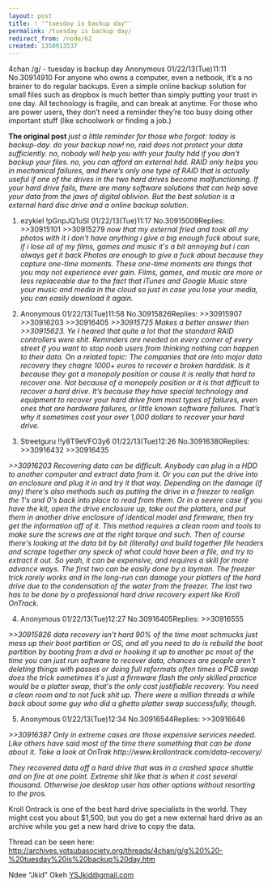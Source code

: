 ```yaml
---
layout: post
title: ! '"tuesday is backup day"'
permalink: /tuesday is backup day/
redirect_from: /node/62
created: 1358913537
---
```

4chan /g/ - tuesday is backup day Anonymous 01/22/13(Tue)11:11 No.30914910
For anyone who owns a computer, even a netbook, it’s a no brainer to do regular backups. Even a simple online backup solution for small files such as dropbox is much better than simply putting your trust in one day. All technology is fragile, and can break at anytime. For those who are power users, they don’t need a reminder they’re too busy doing other important stuff (like schoolwork or finding a job.)

<b>The original post</b>
<i>just a little reminder for those who forgot: today is backup-day. do your backup now!
no, raid does not protect your data sufficiently.
no, nobody will help you with your faulty hdd if you don't backup your files.
no, you *can* afford an external hdd.
RAID only helps you in mechanical failures, and there’s only one type of RAID that is actually useful if one of the drives in the two hard drives become malfunctioning. If your hard drive fails, there are many software solutions that can help save your data from the jaws of digital oblivion. But the best solution is a external hard disc drive and a online backup solution.</i>

1.	ezykiel !pGnpJQ1uSI  01/22/13(Tue)11:17 No.30915009Replies: >>30915101 >>30915279
<i>now that my external fried and took all my photos with it i don't have anything i give a big enough fuck about
sure, if i lose all of my films, games and music it's a bit annoying but i can always get it back
Photos are enough to give a fuck about because they capture one-time moments. These one-time moments are things that you may not experience ever gain. Films, games, and music are more or less replaceable due to the fact that iTunes and Google Music store your music and media in the cloud so just in case you lose your media, you can easily download it again.</i>

2.	Anonymous  01/22/13(Tue)11:58 No.30915826Replies: >>30915907 >>30916203 >>30916405
<i> >>30915725
Makes a better answer then >>30915623.
Ye I heared that quite a lot that the standard RAID controllers were shit.
Reminders are needed on every corner of every street if you want to stop noob users from thinking nothing can happen to their data.
On a related topic: The companies that are into major data recovery they chagre 1000+ euros to recover a broken harddisk. Is it because they got a monopoly position or cause it is really that hard to recover one.
Not because of a monopoly position or it is that difficult to recover a hard drive. It’s because they have special technology and equipment to recover your hard drive from most types of failures, even ones that are hardware failures, or little known software failures. That’s why it sometimes cost your over 1,000 dollars to recover your hard drive. </i>

3.	Streetguru !!y8T9eVFO3y6  01/22/13(Tue)12:26 No.30916380Replies: >>30916432 >>30916435
<i>
>>30916203
Recovering data can be difficult.
Anybody can plug in a HDD to another computer and extract data from it.
Or you can put the drive into an enclosure and plug it in and try it that way.
Depending on the damage (if any) there's also methods such as putting the drive in a freezer to realign the 1's and 0's back into place to read from them.
Or in a severe case if you have the kit, open the drive enclosure up, take out the platters, and put them in another drive enclosure of identical model and firmware, then try get the information off of it. This method requires a clean room and tools to make sure the screws are at the right torque and such.
Then of course there's looking at the data bit by bit (literally) and build together file headers and scrape together any speck of what could have been a file, and try to extract it out.
So yeah, it can be expensive, and requires a skill for more advance ways.
The first two can be easily done by a layman. The freezer trick rarely works and in the long-run can damage your platters of the hard drive due to the condensation of the water from the freezer. The last two has to be done by a professional hard drive recovery expert like Kroll OnTrack. </i>

4.	Anonymous  01/22/13(Tue)12:27 No.30916405Replies: >>30916555
<i>
>>30915826
data recovery isn't hard 90% of the time
most schmucks just mess up their boot partition or OS, and all you need to do is rebuild the boot partition by booting from a dvd or hooking it up to another pc
most of the time you can just run software to recover data, chances are people aren't deleting things with passes or doing full reformats
often times a PCB swap does the trick
sometimes it's just a firmware flash
the only skilled practice would be a platter swap, that's the only cost justifiable recovery. You need a clean room and to not fuck shit up.
There were a million threads a while back about some guy who did a ghetto platter swap successfully, though.</i>

5.	Anonymous  01/22/13(Tue)12:34 No.30916544Replies: >>30916646
<i>
>>30916387
Only in extreme cases are those expensive services needed. Like others have said most of the time there something that can be done about it. 
Take a look at OnTrak http://www.krollontrack.com/data-recovery/

They recovered data off a hard drive that was in a crashed space shuttle and on fire at one point. Extreme shit like that is when it cost several thousand. Otherwise joe desktop user has other options without resorting to the pros.</i>

Kroll Ontrack is one of the best hard drive specialists in the world. They might cost you about $1,500, but you do get a new external hard drive as an archive while you get a new hard drive to copy the data.

Thread can be seen here: http://archives.yotsubasociety.org/threads/4chan/g/g%20%20-%20tuesday%20is%20backup%20day.htm

Ndee “Jkid” Okeh
YSJkid@gmail.com
